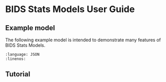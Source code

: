 # BIDS Stats Models User Guide

## Example model

The following example model is intended to demonstrate many features of BIDS Stats Models.

```{literalinclude} examples/model-example_smdl.json
:language: JSON
:linenos:
```

## Tutorial
